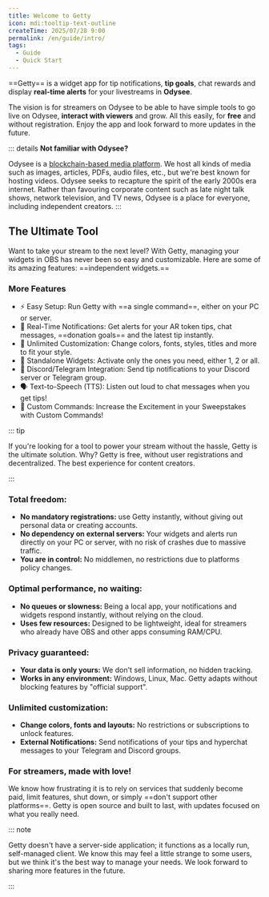 ```yaml
---
title: Welcome to Getty
icon: mdi:tooltip-text-outline
createTime: 2025/07/28 9:00
permalink: /en/guide/intro/
tags:
  - Guide
  - Quick Start
---
```


==Getty== is a widget app for tip notifications, **tip goals**, chat rewards and display **real-time alerts** for your livestreams in **Odysee**. 

The vision is for streamers on Odysee to be able to have simple tools to go live on Odysee, **interact with viewers** and grow. All this easily, for **free** and without registration. Enjoy the app and look forward to more updates in the future.

::: details **Not familiar with Odysee?**

Odysee is a [blockchain-based media platform](https://odysee.com/). We host all kinds of media such as images, articles, PDFs, audio files, etc., but we're best known for hosting videos. Odysee seeks to recapture the spirit of the early 2000s era internet. Rather than favouring corporate content such as late night talk shows, network television, and TV news, Odysee is a place for everyone, including independent creators.
:::

## The Ultimate Tool

Want to take your stream to the next level? With Getty, managing your widgets in OBS has never been so easy and customizable. Here are some of its amazing features: ==independent widgets.==

### More Features

- ⚡ Easy Setup: Run Getty with ==a single command==, either on your PC or server.
- 🔔 Real-Time Notifications: Get alerts for your AR token tips, chat messages, ==donation goals== and the latest tip instantly.
- 🎨 Unlimited Customization: Change colors, fonts, styles, titles and more to fit your style.
- 🔄 Standalone Widgets: Activate only the ones you need, either 1, 2 or all.
- 📢 Discord/Telegram Integration: Send tip notifications to your Discord server or Telegram group.
- 🗣 Text-to-Speech (TTS): Listen out loud to chat messages when you get tips!
- 🎉 Custom Commands: Increase the Excitement in your Sweepstakes with Custom Commands!

::: tip

If you're looking for a tool to power your stream without the hassle, Getty is the ultimate solution. Why? Getty is free, without user registrations and decentralized. The best experience for content creators.

:::

### Total freedom:

- **No mandatory registrations:** use Getty instantly, without giving out personal data or creating accounts.
- **No dependency on external servers:** Your widgets and alerts run directly on your PC or server, with no risk of crashes due to massive traffic.
- **You are in control:** No middlemen, no restrictions due to platforms policy changes.

### Optimal performance, no waiting:

- **No queues or slowness:** Being a local app, your notifications and widgets respond instantly, without relying on the cloud.
- **Uses few resources:** Designed to be lightweight, ideal for streamers who already have OBS and other apps consuming RAM/CPU.

### Privacy guaranteed:

- **Your data is only yours:** We don't sell information, no hidden tracking.
- **Works in any environment:** Windows, Linux, Mac. Getty adapts without blocking features by "official support".

### Unlimited customization:

- **Change colors, fonts and layouts:** No restrictions or subscriptions to unlock features.
- **External Notifications:** Send notifications of your tips and hyperchat messages to your Telegram and Discord groups.

### For streamers, made with love!

We know how frustrating it is to rely on services that suddenly become paid, limit features, shut down, or simply ==don't support other platforms==. Getty is open source and built to last, with updates focused on what you really need.

::: note

Getty doesn't have a server-side application; it functions as a locally run, self-managed client. We know this may feel a little strange to some users, but we think it's the best way to manage your needs. We look forward to sharing more features in the future.

:::
